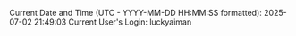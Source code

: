 Current Date and Time (UTC - YYYY-MM-DD HH:MM:SS formatted): 2025-07-02 21:49:03
Current User's Login: luckyaiman
